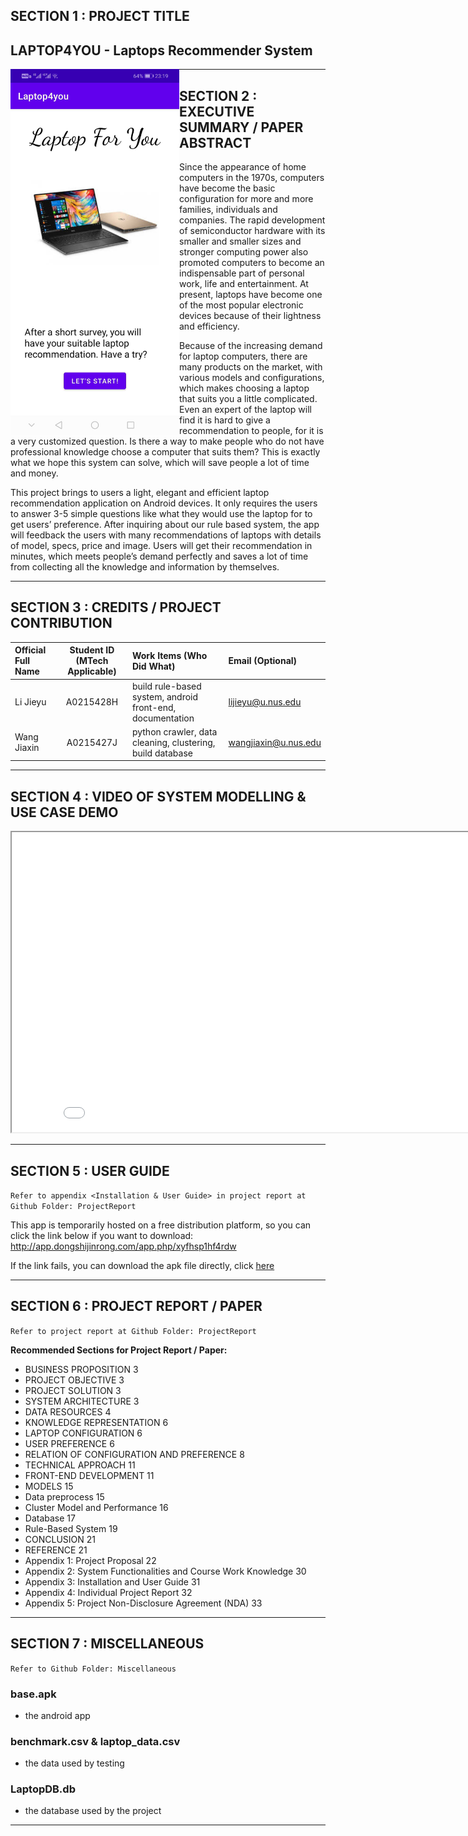 ﻿## SECTION 1 : PROJECT TITLE
## LAPTOP4YOU - Laptops Recommender System

<img src="Miscellaneous/home.jpg"
     style="float: left; margin-right: 0px;" height="585" width="270"/>

---

## SECTION 2 : EXECUTIVE SUMMARY / PAPER ABSTRACT
Since the appearance of home computers in the 1970s, computers have become the basic configuration for more and more families, individuals and companies. The rapid development of semiconductor hardware with its smaller and smaller sizes and stronger computing power also promoted computers to become an indispensable part of personal work, life and entertainment. At present, laptops have become one of the most popular electronic devices because of their lightness and efficiency.

Because of the increasing demand for laptop computers, there are many products on the market, with various models and configurations, which makes choosing a laptop that suits you a little complicated. Even an expert of the laptop will find it is hard to give a recommendation to people, for it is a very customized question. Is there a way to make people who do not have professional knowledge choose a computer that suits them? This is exactly what we hope this system can solve, which will save people a lot of time and money.

This project brings to users a light, elegant and efficient laptop recommendation application on Android devices. It only requires the users to answer 3-5 simple questions like what they would use the laptop for to get users’ preference. After inquiring about our rule based system, the app will feedback the users with many recommendations of laptops with details of model, specs, price and image. Users will get their recommendation in minutes, which meets people’s demand perfectly and saves a lot of time from collecting all the knowledge and information by themselves.
 

---

## SECTION 3 : CREDITS / PROJECT CONTRIBUTION

| Official Full Name  | Student ID (MTech Applicable)  | Work Items (Who Did What) | Email (Optional) |
| :------------ |:---------------:| :-----| :-----|
| Li Jieyu | A0215428H | build rule-based system, android front-end, documentation | lijieyu@u.nus.edu |
| Wang Jiaxin | A0215427J | python crawler, data cleaning, clustering, build database | wangjiaxin@u.nus.edu |

---

## SECTION 4 : VIDEO OF SYSTEM MODELLING & USE CASE DEMO
<iframe 
    width="854" 
    height="480" 
    src="Video/IRS-PM-2020-10-30-IS02FT-GRP10-LAPTOP4YOU.mp4" >
    暂时不支持视频插入。
</iframe>

---

## SECTION 5 : USER GUIDE

`Refer to appendix <Installation & User Guide> in project report at Github Folder: ProjectReport`

This app is temporarily hosted on a free distribution platform, so you can click the link below if you want to download:
http://app.dongshijinrong.com/app.php/xyfhsp1hf4rdw

If the link fails, you can download the apk file directly, click [here](https://github.com/jacey-wjx/IRS-PM-2020-10-30-IS02FT-GRP10-LAPTOP4YOU/blob/master/Miscellaneous/base.apk)


---
## SECTION 6 : PROJECT REPORT / PAPER

`Refer to project report at Github Folder: ProjectReport`

**Recommended Sections for Project Report / Paper:**
- BUSINESS PROPOSITION	3
- PROJECT OBJECTIVE	3
- PROJECT SOLUTION	3
- SYSTEM ARCHITECTURE	3
- DATA  RESOURCES	4
- KNOWLEDGE REPRESENTATION	6
- LAPTOP CONFIGURATION	6
- USER PREFERENCE	6
- RELATION OF CONFIGURATION AND PREFERENCE	8
- TECHNICAL APPROACH	11
- FRONT-END DEVELOPMENT	11
- MODELS	15
- Data preprocess	15
- Cluster Model and Performance	16
- Database	17
- Rule-Based System	19
- CONCLUSION	21
- REFERENCE	21
- Appendix 1: Project Proposal	22
- Appendix 2: System Functionalities and Course Work Knowledge	30
- Appendix 3: Installation and User Guide	31
- Appendix 4: Individual Project Report	32
- Appendix 5: Project Non-Disclosure Agreement (NDA)	33

---
## SECTION 7 : MISCELLANEOUS

`Refer to Github Folder: Miscellaneous`

### base.apk
* the android app
### benchmark.csv & laptop_data.csv
* the data used by testing
### LaptopDB.db
* the database used by the project

---

